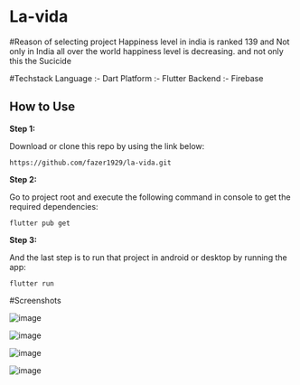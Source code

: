 # La-vida

#Reason of selecting project
Happiness level in india is ranked 139 and Not only in India all over the world happiness level is decreasing. and not only this the Sucicide 

#Techstack
Language :- Dart
Platform :- Flutter 
Backend :- Firebase

## How to Use 

**Step 1:**

Download or clone this repo by using the link below:

```
https://github.com/fazer1929/la-vida.git
```

**Step 2:**

Go to project root and execute the following command in console to get the required dependencies: 

```
flutter pub get 
```

**Step 3:**

And the last step is to run that project in android or desktop by running the app:

```
flutter run
```

#Screenshots

![image](https://user-images.githubusercontent.com/39936050/112756625-b15e9700-9003-11eb-999b-53d1b7bf2dfd.png)

![image](https://user-images.githubusercontent.com/39936050/112757310-e1f40000-9006-11eb-87eb-bf788e7753da.png)


![image](https://user-images.githubusercontent.com/39936050/112756793-685b1280-9004-11eb-8193-1699f7d20b03.png)

![image](https://user-images.githubusercontent.com/39936050/112757516-9f7ef300-9007-11eb-8826-6ea57004e984.png)
